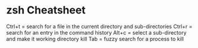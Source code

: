 # zsh Cheatsheet

Ctrl+t = search for a file in the current directory and sub-directories
Ctrl+r = search for an entry in the command history
Alt+c = select a sub-directory and make it working directory
kill Tab = fuzzy search for a process to kill
